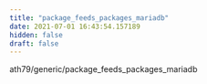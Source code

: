 ```yaml
---
title: "package_feeds_packages_mariadb"
date: 2021-07-01 16:43:54.157189
hidden: false
draft: false
---
```


ath79/generic/package_feeds_packages_mariadb

